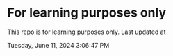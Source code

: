 # For learning purposes only
This repo is for learning purposes only.
Last updated at

Tuesday, June 11, 2024 3:06:47 PM

